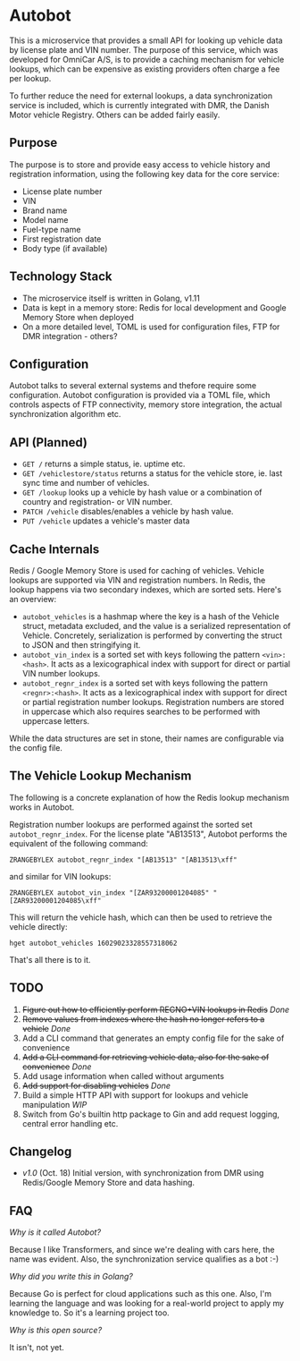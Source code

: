 # Autobot

This is a microservice that provides a small API for looking up vehicle data by license plate and VIN number.
The purpose of this service, which was developed for OmniCar A/S, is to provide a caching mechanism for vehicle
lookups, which can be expensive as existing providers often charge a fee per lookup.

To further reduce the need for external lookups, a data synchronization service is included, which is currently
integrated with DMR, the Danish Motor vehicle Registry. Others can be added fairly easily.

## Purpose

The purpose is to store and provide easy access to vehicle history and registration information, using the following
key data for the core service:

- License plate number
- VIN
- Brand name
- Model name
- Fuel-type name
- First registration date
- Body type (if available)

## Technology Stack

- The microservice itself is written in Golang, v1.11
- Data is kept in a memory store: Redis for local development and Google Memory Store when deployed
- On a more detailed level, TOML is used for configuration files, FTP for DMR integration - others?

## Configuration

Autobot talks to several external systems and thefore require some configuration. Autobot configuration is provided
via a TOML file, which controls aspects of FTP connectivity, memory store integration, the actual synchronization
algorithm etc.

## API (Planned)

- `GET /` returns a simple status, ie. uptime etc.
- `GET /vehiclestore/status` returns a status for the vehicle store, ie. last sync time and number of vehicles.
- `GET /lookup` looks up a vehicle by hash value or a combination of country and registration- or VIN number.
- `PATCH /vehicle` disables/enables a vehicle by hash value.
- `PUT /vehicle` updates a vehicle's master data

## Cache Internals

Redis / Google Memory Store is used for caching of vehicles. Vehicle lookups are supported via VIN and registration
numbers. In Redis, the lookup happens via two secondary indexes, which are sorted sets. Here's an overview:

- `autobot_vehicles` is a hashmap where the key is a hash of the Vehicle struct, metadata excluded, and the value
  is a serialized representation of Vehicle. Concretely, serialization is performed by converting the struct to JSON
  and then stringifying it.
- `autobot_vin_index` is a sorted set with keys following the pattern `<vin>:<hash>`. It acts as a lexicographical
  index with support for direct or partial VIN number lookups.
- `autobot_regnr_index` is a sorted set with keys following the pattern `<regnr>:<hash>`. It acts as a lexicographical
  index with support for direct or partial registration number lookups. Registration numbers are stored in uppercase
  which also requires searches to be performed with uppercase letters.

While the data structures are set in stone, their names are configurable via the config file.

## The Vehicle Lookup Mechanism

The following is a concrete explanation of how the Redis lookup mechanism works in Autobot.

Registration number lookups are performed against the sorted set `autobot_regnr_index`. For the license plate "AB13513",
Autobot performs the equivalent of the following command:

`ZRANGEBYLEX autobot_regnr_index "[AB13513" "[AB13513\xff"`

and similar for VIN lookups:

`ZRANGEBYLEX autobot_vin_index "[ZAR93200001204085" "[ZAR93200001204085\xff"`

This will return the vehicle hash, which can then be used to retrieve the vehicle directly:

`hget autobot_vehicles 16029023328557318062`

That's all there is to it.

## TODO

1. ~~Figure out how to efficiently perform REGNO+VIN lookups in Redis~~ _Done_
2. ~~Remove values from indexes where the hash no longer refers to a vehicle~~ _Done_
3. Add a CLI command that generates an empty config file for the sake of convenience
4. ~~Add a CLI command for retrieving vehicle data, also for the sake of convenience~~ _Done_
5. Add usage information when called without arguments
6. ~~Add support for disabling vehicles~~ _Done_
7. Build a simple HTTP API with support for lookups and vehicle manipulation _WIP_
8. Switch from Go's builtin http package to Gin and add request logging, central error handling etc.

## Changelog

- _v1.0_ (Oct. 18) Initial version, with synchronization from DMR using Redis/Google Memory Store and data hashing.

## FAQ

_Why is it called Autobot?_

Because I like Transformers, and since we're dealing with cars here, the name was evident. Also, the synchronization
service qualifies as a bot :-)

_Why did you write this in Golang?_

Because Go is perfect for cloud applications such as this one. Also, I'm learning the language and was looking for a
real-world project to apply my knowledge to. So it's a learning project too.

_Why is this open source?_

It isn't, not yet.
